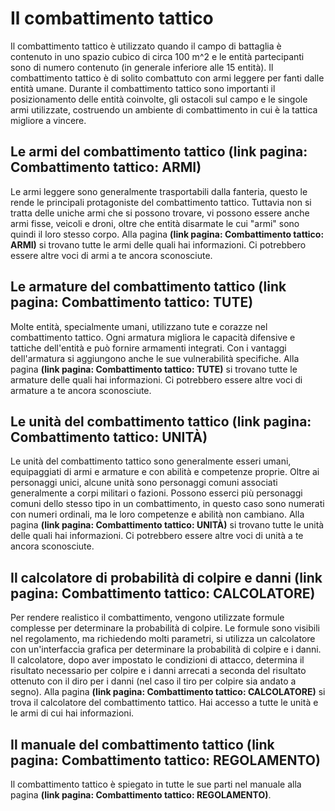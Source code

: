 # Il combattimento tattico

Il combattimento tattico è utilizzato quando il campo di battaglia è contenuto in uno spazio cubico di circa 100 m^2 e le entità partecipanti sono di numero contenuto (in generale inferiore alle 15 entità).
Il combattimento tattico è di solito combattuto con armi leggere per fanti dalle entità umane.
Durante il combattimento tattico sono importanti il posizionamento delle entità coinvolte, gli ostacoli sul campo e le singole armi utilizzate, costruendo un ambiente di combattimento in cui è la tattica migliore a vincere.


## Le armi del combattimento tattico **(link pagina: Combattimento tattico: ARMI)**

Le armi leggere sono generalmente trasportabili dalla fanteria, questo le rende le principali protagoniste del combattimento tattico. Tuttavia non si tratta delle uniche armi che si possono trovare, vi possono essere anche armi fisse, veicoli e droni, oltre che entità disarmate le cui "armi" sono quindi il loro stesso corpo.
Alla pagina **(link pagina: Combattimento tattico: ARMI)** si trovano tutte le armi delle quali hai informazioni. Ci potrebbero essere altre voci di armi a te ancora sconosciute.


## Le armature del combattimento tattico **(link pagina: Combattimento tattico: TUTE)**

Molte entità, specialmente umani, utilizzano tute e corazze nel combattimento tattico. Ogni armatura migliora le capacità difensive e tattiche dell'entità e può fornire armamenti integrati. Con i vantaggi dell'armatura si aggiungono anche le sue vulnerabilità specifiche. Alla pagina **(link pagina: Combattimento tattico: TUTE)** si trovano tutte le armature delle quali hai informazioni. Ci potrebbero essere altre voci di armature a te ancora sconosciute.


## Le unità del combattimento tattico **(link pagina: Combattimento tattico: UNITÀ)**

Le unità del combattimento tattico sono generalmente esseri umani, equipaggiati di armi e armature e con abilità e competenze proprie. Oltre ai personaggi unici, alcune unità sono personaggi comuni associati generalmente a corpi militari o fazioni. Possono esserci più personaggi comuni dello stesso tipo in un combattimento, in questo caso sono numerati con numeri ordinali, ma le loro competenze e abilità non cambiano. Alla pagina **(link pagina: Combattimento tattico: UNITÀ)** si trovano tutte le unità delle quali hai informazioni. Ci potrebbero essere altre voci di unità a te ancora sconosciute.


## Il calcolatore di probabilità di colpire e danni **(link pagina: Combattimento tattico: CALCOLATORE)**

Per rendere realistico il combattimento, vengono utilizzate formule complesse per determinare la probabilità di colpire. Le formule sono visibili nel regolamento, ma richiedendo molti parametri, si utilizza un calcolatore con un'interfaccia grafica per determinare la probabilità di colpire e i danni. Il calcolatore, dopo aver impostato le condizioni di attacco, determina il risultato necessario per colpire e i danni arrecati a seconda del risultato ottenuto con il diro per i danni (nel caso il tiro per colpire sia andato a segno). Alla pagina **(link pagina: Combattimento tattico: CALCOLATORE)** si trova il calcolatore del combattimento tattico. Hai accesso a tutte le unità e le armi di cui hai informazioni.


## Il manuale del combattimento tattico **(link pagina: Combattimento tattico: REGOLAMENTO)**

Il combattimento tattico è spiegato in tutte le sue parti nel manuale alla pagina **(link pagina: Combattimento tattico: REGOLAMENTO)**.